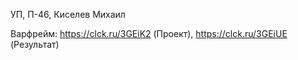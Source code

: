 УП, П-46, Киселев Михаил

Варфрейм: https://clck.ru/3GEiK2 (Проект), https://clck.ru/3GEiUE (Результат)
